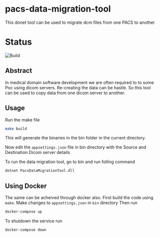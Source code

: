 # pacs-data-migration-tool
 This donet tool can be used to migrate dcm files from one PACS to another

# Status
![Build](https://github.com/arjunraghurama/pacs-data-migration-tool/workflows/CI%20pipeline/badge.svg)

## Abstract 
In medical domain software development we are often required to to some Poc using dicom servers.
Re-creating the data can be hastle. So this tool can be used to copy data from one dicom server to another.

## Usage
Run the make file
```bash
make build
```

This will generate the binaries in the bin folder in the current directory.

Now edit the `appsettings.json` file in bin directory with the Source and Destination Dicom server details

To run the data migration tool, go to bin and run folling command
```bash
dotnet PacsDataMigrationTool.dll
```

## Using Docker
The same can be acheived through docker also.
First build the code using `make`.
Make changes to `appsettings.json` in `bin` directory
Then run 
```bash 
docker-compose up
```
To shutdown the service run 
```bash 
docker-compose down
```
    
